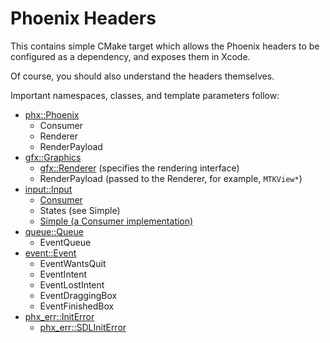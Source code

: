 # Phoenix Headers

This contains simple CMake target which allows the Phoenix headers to be
configured as a dependency, and exposes them in Xcode.

Of course, you should also understand the headers themselves.

Important namespaces, classes, and template parameters follow:

- [phx::Phoenix](phoenix.hpp)
  - Consumer
  - Renderer
  - RenderPayload
- [gfx::Graphics](graphics.hpp)
  - [gfx::Renderer](renderer.hpp) (specifies the rendering interface)
  - RenderPayload (passed to the Renderer, for example, `MTKView*`)
- [input::Input](input.hpp)
  - [Consumer](input.hpp)
  - States (see Simple)
  - [Simple (a Consumer implementation)](../src/consumer/consumer.cxx)
- [queue::Queue](queue.hpp)
  - EventQueue
- [event::Event](event.hpp)
  - EventWantsQuit
  - EventIntent
  - EventLostIntent
  - EventDraggingBox
  - EventFinishedBox
- [phx_err::InitError](init_error.hpp)
  - [phx_err::SDLInitError](sdl_init_error.hpp)
